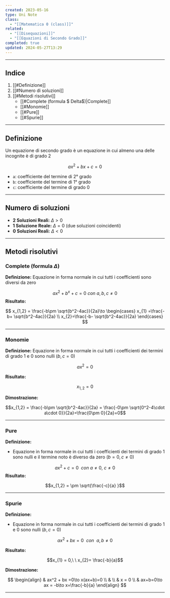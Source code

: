 ```yaml
---
created: 2023-05-16
type: Uni Note
class:
  - "[[Matematica 0 (class)]]"
related:
  - "[[Disequazioni]]"
  - "[[Equazioni di Secondo Grado]]"
completed: true
updated: 2024-05-27T13:29
---
```

---
## Indice
1. [[#Definizione]]
2. [[#Numero di soluzioni]]
3. [[#Metodi risolutivi]]
	-  [[#Complete (formula $ Delta$)|Complete]]
	-  [[#Monomie]]
	-  [[#Pure]]
	-  [[#Spurie]]

---
## Definizione
Un equazione di secondo grado è un equazione in cui almeno una delle incognite è di grado 2

$$ax^2+bx+c=0$$
- `a`: coefficiente del termine di 2° grado
- `b`: coefficiente del termine di 1° grado
- `c`: coefficiente del termine di grado 0

---
## Numero di soluzioni 
- **2 Soluzioni Reali:** $\Delta > 0$ 
- **1 Soluzione Reale:** $\Delta = 0$  (due soluzioni coincidenti) 
- **0 Soluzioni Reali:** $\Delta < 0$

---
## Metodi risolutivi

### Complete (formula $\Delta$)
**Definizione:** Equazione in forma normale in cui tutti i coefficienti sono diversi da zero 

$$ax^2 + b^x +c=0\ con\ a,b,c\not =0$$
**Risultato:**

$$
x_{1,2} = \frac{-b\pm \sqrt{b^2-4ac}}{2a}\to \begin{cases}
x_{1} =\frac{-b+ \sqrt{b^2-4ac}}{2a} \\
x_{2}=\frac{-b- \sqrt{b^2-4ac}}{2a}
\end{cases}
$$

---
### Monomie
**Definizione:** Equazione in forma normale in cui tutti i coefficienti dei termini di grado 1 e 0 sono nulli ($b,c=0$)

$$ax^2 =0$$

**Risultato:**

$$x_{1,2} = 0$$

**Dimostrazione:** 

$$x_{1,2} = \frac{-b\pm \sqrt{b^2-4ac}}{2a} = \frac{-0\pm \sqrt{0^2-4\cdot a\cdot 0}}{2a}=\frac{0\pm 0}{2a}=0$$

---
### Pure

**Definizione:** 
- Equazione in forma normale in cui tutti i coefficienti dei termini di grado 1 sono nulli e il termine noto è diverso da zero ($b=0,c \not=0$)

$$ax^2 +c=0\ \ con\ a \not =0,\ c \not =0$$
**Risultato:**

$$x_{1,2} = \pm \sqrt{\frac{-c}{a} }$$

---
### Spurie

**Definizione:** 
- Equazione in forma normale in cui tutti i coefficienti dei termini di grado 1 e 0 sono nulli ($b,c=0$)

$$ax^2 + bx =0\ \ con\ \ a,b\not = 0 $$

**Risultato:**

$$x_{1} = 0,\ \ x_{2}= \frac{-b}{a}$$

**Dimostrazione:** 

$$
\begin{align}
& ax^2 + bx =0\to x(ax+b)=0 \\
&  \\
& x = 0 \\
& ax+b=0\to ax = -b\to x=\frac{-b}{a}
\end{align}
$$

---